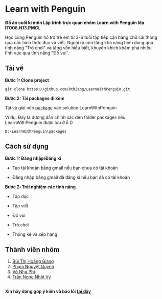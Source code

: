 # Learn with Penguin
**Đồ án cuối kì môn Lập trình trực quan nhóm Learn with Penguin lớp IT008.N13.PMCL**

Học cùng Penguin hỗ trợ trẻ em từ 3-6 tuổi tập tiếp cận bảng chữ cái thông qua các hình thức đọc và viết. Ngoài ra còn tăng khả năng hình dung qua tính năng "Trò chơi" và tăng vốn hiểu biết, khuyến khích khám phá nhiều lĩnh vực qua tính năng "Đố vui".

## Tải về
**Bước 1: Clone project**
```
git clone https://github.com/bthZang/LearnWithPenguin.git
```
**Bước 2: Tải packages đi kèm**

Tải và giải nén [package](https://drive.google.com/file/d/1N6lz5JGZn_QD9-UtH6x016SlaweK18tk/view?usp=share_link) vào solution LearnWithPenguin

Ví dụ: Đây là đường dẫn chính xác đến folder packages nếu LearnWithPenguin được lưu ở ổ D

```
D:\LearnWithPenguin\packages
```
## Cách sử dụng
**Bước 1: Đăng nhập/Đăng kí**

- Tạo tài khoản bằng gmail nếu bạn chưa có tài khoản

- Đăng nhập bằng gmail đã đăng kí nếu bạn đã có tài khoản

**Bước 2: Trải nghiệm các tính năng** 

- Tập đọc

- Tập viết

- Đố vui

- Trò chơi

- Thống kê và xếp hạng

## Thành viên nhóm

1. [Bùi Thị Hoàng Giang](https://github.com/bthZang) 
2. [Phạm Nguyệt Quỳnh](https://github.com/PhamNguyetQuynh)
3. [Võ Như Phi](https://github.com/phifin)
4. [Trần Ngọc Nhật Vy](https://github.com/zichuoiuwu)
##
**Xin hãy đóng góp ý kiến và báo lỗi [tại đây](https://github.com/bthZang/LearnWithPenguin/issues)**
